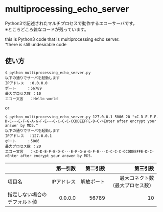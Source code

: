# multiprocessing_echo_server
Python3で記述されたマルチプロセスで動作するエコーサーバです。  
※ところどころ雑なコードが残っています。  

this is Python3 code that is multiprocessing echo server.  
*there is still undesirable code  
  
## 使い方 
```
$ python multiprocessing_echo_server.py
以下の通りでサーバを起動します
IPアドレス	：0.0.0.0
ポート		：56789
最大プロセス数	：10
エコー文言	：Hello world
```
or  
```
$ python multiprocessing_echo_server.py 127.0.0.1 5006 20 "<C-D-E-F-E-D-C---E-F-G-A-G-F-E---C-C-C-C-CCDDEEFFE-D-C->Enter after encrypt your answer by MD5."
以下の通りでサーバを起動します
IPアドレス	：127.0.0.1
ポート		：5006
最大プロセス数	：20
エコー文言	：<C-D-E-F-E-D-C---E-F-G-A-G-F-E---C-C-C-C-CCDDEEFFE-D-C->Enter after encrypt your answer by MD5.
```

||第一引数|第二引数|第三引数|  
|---|---:|---:|---:|
|項目名|IPアドレス|解放ポート|最大コネクト数<br>（最大プロセス数）|
|指定しない場合の<br>デフォルト値|0.0.0.0|56789|10|